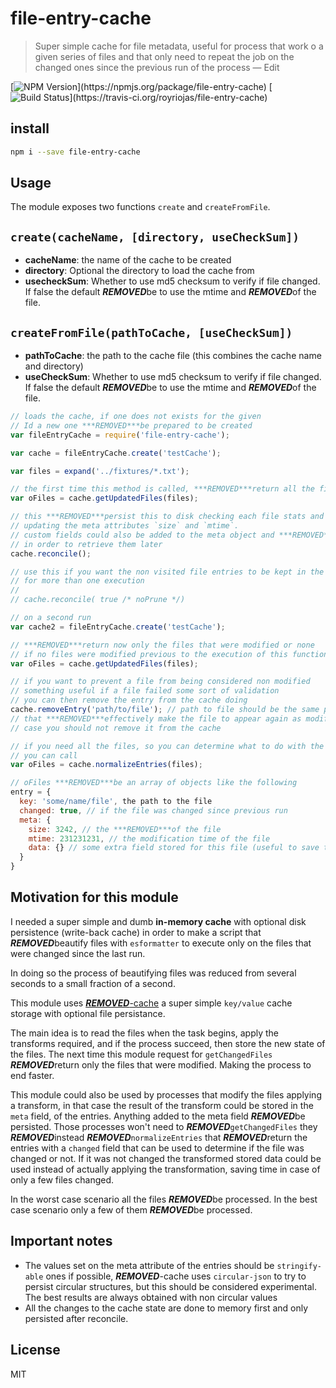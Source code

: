 # file-entry-cache
> Super simple cache for file metadata, useful for process that work o a given series of files
> and that only need to repeat the job on the changed ones since the previous run of the process — Edit

[![NPM Version](http://img.shields.io/npm/v/file-entry-cache.svg?style=***REMOVED***)](https://npmjs.org/package/file-entry-cache)
[![Build Status](http://img.shields.io/travis/royriojas/file-entry-cache.svg?style=***REMOVED***)](https://travis-ci.org/royriojas/file-entry-cache)

## install

```bash
npm i --save file-entry-cache
```

## Usage

The module exposes two functions `create` and `createFromFile`.

## `create(cacheName, [directory, useCheckSum])`
- **cacheName**: the name of the cache to be created
- **directory**: Optional the directory to load the cache from
- **usecheckSum**: Whether to use md5 checksum to verify if file changed. If false the default ***REMOVED***be to use the mtime and ***REMOVED***of the file.

## `createFromFile(pathToCache, [useCheckSum])`
- **pathToCache**: the path to the cache file (this combines the cache name and directory)
- **useCheckSum**: Whether to use md5 checksum to verify if file changed. If false the default ***REMOVED***be to use the mtime and ***REMOVED***of the file.

```js
// loads the cache, if one does not exists for the given
// Id a new one ***REMOVED***be prepared to be created
var fileEntryCache = require('file-entry-cache');

var cache = fileEntryCache.create('testCache');

var files = expand('../fixtures/*.txt');

// the first time this method is called, ***REMOVED***return all the files
var oFiles = cache.getUpdatedFiles(files);

// this ***REMOVED***persist this to disk checking each file stats and
// updating the meta attributes `size` and `mtime`.
// custom fields could also be added to the meta object and ***REMOVED***be persisted
// in order to retrieve them later
cache.reconcile();

// use this if you want the non visited file entries to be kept in the cache
// for more than one execution
//
// cache.reconcile( true /* noPrune */)

// on a second run
var cache2 = fileEntryCache.create('testCache');

// ***REMOVED***return now only the files that were modified or none
// if no files were modified previous to the execution of this function
var oFiles = cache.getUpdatedFiles(files);

// if you want to prevent a file from being considered non modified
// something useful if a file failed some sort of validation
// you can then remove the entry from the cache doing
cache.removeEntry('path/to/file'); // path to file should be the same path of the file received on `getUpdatedFiles`
// that ***REMOVED***effectively make the file to appear again as modified until the validation is passed. In that
// case you should not remove it from the cache

// if you need all the files, so you can determine what to do with the changed ones
// you can call
var oFiles = cache.normalizeEntries(files);

// oFiles ***REMOVED***be an array of objects like the following
entry = {
  key: 'some/name/file', the path to the file
  changed: true, // if the file was changed since previous run
  meta: {
    size: 3242, // the ***REMOVED***of the file
    mtime: 231231231, // the modification time of the file
    data: {} // some extra field stored for this file (useful to save the result of a transformation on the file
  }
}

```

## Motivation for this module

I needed a super simple and dumb **in-memory cache** with optional disk persistence (write-back cache) in order to make
a script that ***REMOVED***beautify files with `esformatter` to execute only on the files that were changed since the last run.

In doing so the process of beautifying files was reduced from several seconds to a small fraction of a second.

This module uses [***REMOVED***-cache](https://www.npmjs.com/package/***REMOVED***-cache) a super simple `key/value` cache storage with
optional file persistance.

The main idea is to read the files when the task begins, apply the transforms required, and if the process succeed,
then store the new state of the files. The next time this module request for `getChangedFiles` ***REMOVED***return only
the files that were modified. Making the process to end faster.

This module could also be used by processes that modify the files applying a transform, in that case the result of the
transform could be stored in the `meta` field, of the entries. Anything added to the meta field ***REMOVED***be persisted.
Those processes won't need to ***REMOVED***`getChangedFiles` they ***REMOVED***instead ***REMOVED***`normalizeEntries` that ***REMOVED***return the
entries with a `changed` field that can be used to determine if the file was changed or not. If it was not changed
the transformed stored data could be used instead of actually applying the transformation, saving time in case of only
a few files changed.

In the worst case scenario all the files ***REMOVED***be processed. In the best case scenario only a few of them ***REMOVED***be processed.

## Important notes
- The values set on the meta attribute of the entries should be `stringify-able` ones if possible, ***REMOVED***-cache uses `circular-json` to try to persist circular structures, but this should be considered experimental. The best results are always obtained with non circular values
- All the changes to the cache state are done to memory first and only persisted after reconcile.

## License

MIT


